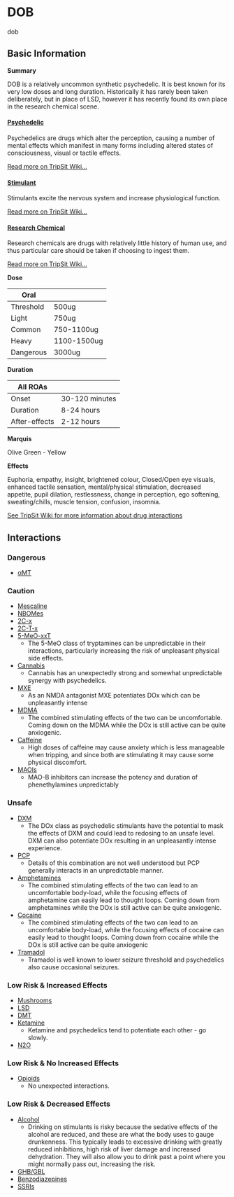 # DOB

dob

## Basic Information

**Summary**

DOB is a relatively uncommon synthetic psychedelic. It is best known for its very low doses and long duration. Historically it has rarely been taken deliberately, but in place of LSD, however it has recently found its own place in the research chemical scene.

#### [Psychedelic](/category/psychedelic)

Psychedelics are drugs which alter the perception, causing a number of mental effects which manifest in many forms including altered states of consciousness, visual or tactile effects.

[Read more on TripSit Wiki...](#{category.wiki})

#### [Stimulant](/category/stimulant)

Stimulants excite the nervous system and increase physiological function.

[Read more on TripSit Wiki...](#{category.wiki})

#### [Research Chemical](/category/research-chemical)

Research chemicals are drugs with relatively little history of human use, and thus particular care should be taken if choosing to ingest them.

[Read more on TripSit Wiki...](#{category.wiki})

**Dose**

| Oral      |             |
| --------- | ----------- |
| Threshold | 500ug       |
| Light     | 750ug       |
| Common    | 750-1100ug  |
| Heavy     | 1100-1500ug |
| Dangerous | 3000ug      |

**Duration**

| All ROAs      |                |
| ------------- | -------------- |
| Onset         | 30-120 minutes |
| Duration      | 8-24 hours     |
| After-effects | 2-12 hours     |

**Marquis**

Olive Green - Yellow

**Effects**

Euphoria, empathy, insight, brightened colour, Closed/Open eye visuals, enhanced tactile sensation, mental/physical stimulation, decreased appetite, pupil dilation, restlessness, change in perception, ego softening, sweating/chills, muscle tension, confusion, insomnia.

[See TripSit Wiki for more information about drug interactions](http://combo.tripsit.me/)

## Interactions

### Dangerous

* [αMT](/amt)

### Caution

* [Mescaline](/mescaline)
* [NBOMes](https://wiki.tripsit.me/wiki/NBOMes)
* [2C-x](https://wiki.tripsit.me/wiki/2C-X)
* [2C-T-x](https://wiki.tripsit.me/wiki/2C-X)
* [5-MeO-xxT](https://wiki.tripsit.me/wiki/5-MeO-DMT)  
   * The 5-MeO class of tryptamines can be unpredictable in their interactions, particularly increasing the risk of unpleasant physical side effects.
* [Cannabis](/cannabis)  
   * Cannabis has an unexpectedly strong and somewhat unpredictable synergy with psychedelics.
* [MXE](/mxe)  
   * As an NMDA antagonist MXE potentiates DOx which can be unpleasantly intense
* [MDMA](/mdma)  
   * The combined stimulating effects of the two can be uncomfortable. Coming down on the MDMA while the DOx is still active can be quite anxiogenic.
* [Caffeine](/caffeine)  
   * High doses of caffeine may cause anxiety which is less manageable when tripping, and since both are stimulating it may cause some physical discomfort.
* [MAOIs](https://wiki.tripsit.me/wiki/Antidepressants#MAOIs)  
   * MAO-B inhibitors can increase the potency and duration of phenethylamines unpredictably

### Unsafe

* [DXM](/dxm)  
   * The DOx class as psychedelic stimulants have the potential to mask the effects of DXM and could lead to redosing to an unsafe level. DXM can also potentiate DOx resulting in an unpleasantly intense experience.
* [PCP](/pcp)  
   * Details of this combination are not well understood but PCP generally interacts in an unpredictable manner.
* [Amphetamines](https://wiki.tripsit.me/wiki/Amphetamine)  
   * The combined stimulating effects of the two can lead to an uncomfortable body-load, while the focusing effects of amphetamine can easily lead to thought loops. Coming down from amphetamines while the DOx is still active can be quite anxiogenic.
* [Cocaine](/cocaine)  
   * The combined stimulating effects of the two can lead to an uncomfortable body-load, while the focusing effects of cocaine can easily lead to thought loops. Coming down from cocaine while the DOx is still active can be quite anxiogenic
* [Tramadol](/tramadol)  
   * Tramadol is well known to lower seizure threshold and psychedelics also cause occasional seizures.

### Low Risk & Increased Effects

* [Mushrooms](/mushrooms)
* [LSD](/lsd)
* [DMT](/dmt)
* [Ketamine](/ketamine)  
   * Ketamine and psychedelics tend to potentiate each other - go slowly.
* [N2O](/nitrous)

### Low Risk & No Increased Effects

* [Opioids](https://wiki.tripsit.me/wiki/Opioids)  
   * No unexpected interactions.

### Low Risk & Decreased Effects

* [Alcohol](/alcohol)  
   * Drinking on stimulants is risky because the sedative effects of the alcohol are reduced, and these are what the body uses to gauge drunkenness. This typically leads to excessive drinking with greatly reduced inhibitions, high risk of liver damage and increased dehydration. They will also allow you to drink past a point where you might normally pass out, increasing the risk.
* [GHB/GBL](https://wiki.tripsit.me/wiki/GHB)
* [Benzodiazepines](https://wiki.tripsit.me/wiki/Benzodiazepines)
* [SSRIs](https://wiki.tripsit.me/wiki/Antidepressants#SSRIs)